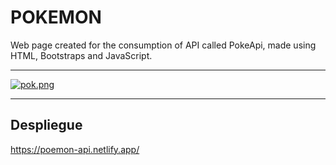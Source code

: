 
<h1>POKEMON</h1>

Web page created for the consumption of API called PokeApi, made using HTML, Bootstraps and JavaScript.
<hr>

[![pok.png](https://i.postimg.cc/441kwTxt/pok.png)](https://postimg.cc/9zznFKTF)

<hr>
<h2>Despliegue</h2>

https://poemon-api.netlify.app/
